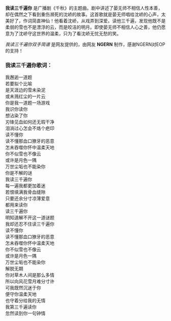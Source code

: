 

**我读三千遍你**
是广播剧《千秋》的主题曲。剧中讲述了晏无师不相信人性本善，却在偶然之下看到重伤濒死的沈峤的故事。这首歌就是晏无师唱给沈峤的心声，太美好了，作词简直神仙！他看着沈峤，从戏弄到深爱。读他三千遍，发现他既不是柔弱的雪也不是漂浮的云，而是皎洁的明月。即使晏无师不相信人心之善，他仍愿意为了沈峤守这世界的温柔，只为了看沈峤无忧无愁的笑。

_我读三千遍你双手简谱_ 是网友提供的，由网友 **NGERN** 制作，感谢NGERN对EOP的支持！

### 我读三千遍你歌词：

我邂逅一道题  
若要拟个比喻  
是天涯边的雪未染泥  
或未溅红尘的一片云  
你是我一道题一场游戏  
我识你读你  
想沾染了你  
刃锋见血如何还无瑕干净  
泪淌过心怎会不烙个疤印  
读不懂你  
读不懂那血口獠牙的恶意  
怎未吞噬你怀中温柔天地  
你不似雪也不像云  
或许是月色一隅  
万世尘垢也不能染你  
你是不解的谜  
我读三千遍你  
每一遍我都更加着迷  
若恨填满我骨血缝隙  
只要还余分寸凉薄爱意  
都用来读你  
读三千遍你  
明知道解不开这一道谜题  
我却还忍不住读三千遍你  
读不懂你  
读不懂那血口獠牙的恶意  
怎未吞噬你怀中温柔天地  
你不似雪也不像云  
或许是月色一隅  
万世尘垢也不能染你  
解脱无期  
你对草木人间是那么多情  
所以向风花雪月难分寸许  
可我既然沉迷于你  
便守你温柔天地  
也守着分给我的无情  
我第三千遍读你  
忽然读到你一句钟情

